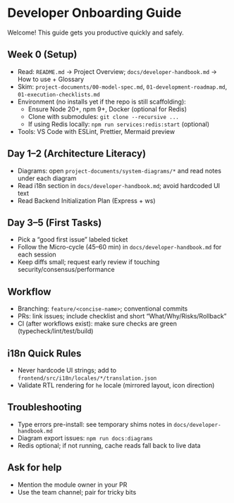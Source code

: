# Developer Onboarding Guide

Welcome! This guide gets you productive quickly and safely.

## Week 0 (Setup)
- Read: `README.md` → Project Overview; `docs/developer-handbook.md` → How to use + Glossary
- Skim: `project-documents/00-model-spec.md`, `01-development-roadmap.md`, `01-execution-checklists.md`
- Environment (no installs yet if the repo is still scaffolding):
  - Ensure Node 20+, npm 9+, Docker (optional for Redis)
  - Clone with submodules: `git clone --recursive ...`
  - If using Redis locally: `npm run services:redis:start` (optional)
- Tools: VS Code with ESLint, Prettier, Mermaid preview

## Day 1–2 (Architecture Literacy)
- Diagrams: open `project-documents/system-diagrams/*` and read notes under each diagram
- Read i18n section in `docs/developer-handbook.md`; avoid hardcoded UI text
- Read Backend Initialization Plan (Express + ws)

## Day 3–5 (First Tasks)
- Pick a “good first issue” labeled ticket
- Follow the Micro-cycle (45–60 min) in `docs/developer-handbook.md` for each session
- Keep diffs small; request early review if touching security/consensus/performance

## Workflow
- Branching: `feature/<concise-name>`; conventional commits
- PRs: link issues; include checklist and short “What/Why/Risks/Rollback”
- CI (after workflows exist): make sure checks are green (typecheck/lint/test/build)

## i18n Quick Rules
- Never hardcode UI strings; add to `frontend/src/i18n/locales/*/translation.json`
- Validate RTL rendering for `he` locale (mirrored layout, icon direction)

## Troubleshooting
- Type errors pre-install: see temporary shims notes in `docs/developer-handbook.md`
- Diagram export issues: `npm run docs:diagrams`
- Redis optional; if not running, cache reads fall back to live data

## Ask for help
- Mention the module owner in your PR
- Use the team channel; pair for tricky bits
